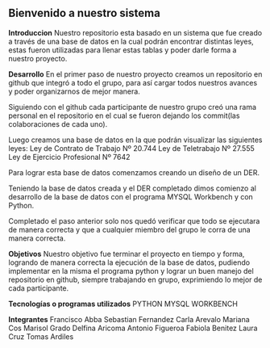 ## Bienvenido a nuestro sistema
**Introduccion**
Nuestro repositorio esta basado en un sistema que fue creado a través de una base de datos en la cual podrán encontrar distintas leyes, estas fueron utilizadas para llenar estas tablas y poder darle forma a nuestro proyecto.

**Desarrollo**
En el primer paso de nuestro proyecto creamos un repositorio en github que integró a todo el grupo, para así cargar todos nuestros avances y poder organizarnos de mejor manera.

Siguiendo con el github cada participante de nuestro grupo creó una rama personal en el repositorio en el cual se fueron dejando los commit(las colaboraciones de cada uno).


Luego creamos una base de datos en la que podrán visualizar las siguientes leyes:
Ley de Contrato de Trabajo Nº 20.744
Ley de Teletrabajo Nº 27.555
Ley de Ejercicio Profesional Nº 7642


Para lograr esta base de datos comenzamos creando un diseño de un DER.

Teniendo la base de datos creada y el DER completado dimos comienzo al desarrollo de la base de datos con el programa MYSQL Workbench y con Python.

Completado el paso anterior solo nos quedó verificar que todo se ejecutara de manera correcta y que a cualquier miembro del grupo le corra de una manera correcta.

**Objetivos**
Nuestro objetivo fue terminar el proyecto en tiempo y forma, logrando de manera correcta la ejecución de la base de datos, pudiendo implementar en la misma el programa python y lograr un buen manejo del repositorio en github, siempre trabajando en grupo, exprimiendo lo mejor de cada participante.

**Tecnologías o programas utilizados**
PYTHON
MYSQL WORKBENCH

**Integrantes**
Francisco Abba
Sebastian Fernandez
Carla Arevalo
Mariana Cos
Marisol Grado
Delfina Aricoma
Antonio Figueroa
Fabiola Benitez
Laura Cruz
Tomas Ardiles

